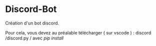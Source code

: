 # Discord-Bot
Création d'un bot discord.

Pour cela, vous devez au préalable télécharger ( sur vscode ) :
discord /discord.py /  avec *pip install*

